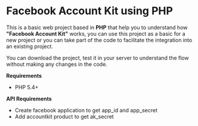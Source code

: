 # Facebook Account Kit using PHP
This is a basic web project based in __PHP__ that help you to understand how __"Facebook Account Kit"__ works, you can use this project as a basic for a new project or you can take part of the code to facilitate the integration into an existing project. 

You can download the project, test it in your server to understand the flow without making any changes in the code.

__Requirements__
* PHP 5.4+

__API Requirements__
* Create facebook application to get app_id and app_secret
* Add accountkit product to get ak_secret

